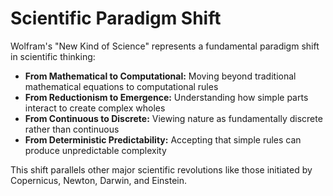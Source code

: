 # Scientific Paradigm Shift

Wolfram's "New Kind of Science" represents a fundamental paradigm shift in scientific thinking:

- **From Mathematical to Computational:** Moving beyond traditional mathematical equations to computational rules
- **From Reductionism to Emergence:** Understanding how simple parts interact to create complex wholes
- **From Continuous to Discrete:** Viewing nature as fundamentally discrete rather than continuous
- **From Deterministic Predictability:** Accepting that simple rules can produce unpredictable complexity

This shift parallels other major scientific revolutions like those initiated by Copernicus, Newton, Darwin, and Einstein.